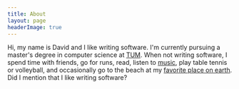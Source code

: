 ```yaml
---
title: About
layout: page
headerImage: true
---
```


<!-- 
Read more: https://html.com/tags/comment-tag/#ixzz58Mbwe05R
<p align="center">
  <img src="http://www.text2image.com/user_images/text2image_Z21925_20180222_034210.jpg">
</p>
Currently I'm exploring the world of security engineering with a special interest in adversarial machine learning.
-->

Hi, my name is David and I like writing software. I'm currently pursuing a master's degree in computer science at [TUM](https://www.tum.de/nc/en/homepage/). When not writing software, I spend time with friends, go for runs, read, listen to [music](https://youtu.be/zEm-vkBXZ-U), play table tennis or volleyball, and occasionally go to the beach at my [favorite place on earth](http://www.rovinj.co/en/). Did I mention that I like writing software?

<!-- 
I'm most interested in the process of converting ideas into deployable software. Find out what I'm up to by taking a look at my [blog](http://davidglavas.me/blog/) or [GitHub](https://github.com/davidglavas) page.

In my spare time I enjoy delving into unfamiliar topics. I feel an unreasonable amount of joy while using tools in unconventional, yet effective ways for problems they weren't designed for---I once used a lighter to open a bottle of coke. Apart from coding I sleep, read, or spend time with friends.
-->
